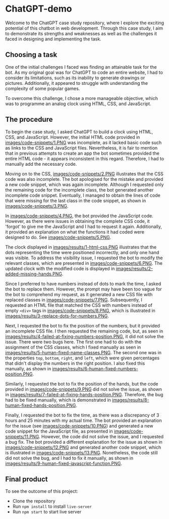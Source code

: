 # ChatGPT-demo

Welcome to the ChatGPT case study repository, where I explore the exciting potential of this chatbot in web development. Through this case study, I aim to demonstrate its strengths and weaknesses as well as the challenges it faced in designing and implementing the task.

## Choosing a task

One of the initial challenges I faced was finding an attainable task for the bot. As my original goal was for ChatGPT to code an entire website, I had to consider its limitations, such as its inability to generate drawings or pictures. Additionally, it appeared to struggle with understanding the complexity of some popular games.

To overcome this challenge, I chose a more manageable objective, which was to programme an analog clock using HTML, CSS, and JavaScript.

## The procedure

To begin the case study, I asked ChatGPT to build a clock using HTML, CSS, and JavaScript. However, the initial HTML code provided in [images/code-snippets/1.PNG](images/code-snippets/1.PNG) was incomplete, as it lacked basic code such as links to the CSS and JavaScript files. Nevertheless, it is fair to mention that in previous attempts to create an app the bot sometimes provided the entire HTML code - it appears inconsistent in this regard. Therefore, I had to manually add the necessary code.

Moving on to the CSS, [images/code-snippets/2.PNG](images/code-snippets/2.PNG) illustrates that the CSS code was also incomplete. The bot apologised for the mistake and provided a new code snippet, which was again incomplete. Although I requested only the remaining code for the incomplete class, the bot generated another incomplete code snippet. Eventually, I managed to obtain the lines of code that were missing for the last class in the code snippet, as shown in [images/code-snippets/3.PNG](images/code-snippets/3.PNG).

In [images/code-snippets/4.PNG](images/code-snippets/4.PNG), the bot provided the JavaScript code. However, as there were issues in obtaining the complete CSS code, it 'forgot' to give me the JavaScript and I had to request it again. Additionally, it provided an explanation on what the functions it had coded were designed to do. See [images/code-snippets/5.PNG](images/code-snippets/5.PNG).

The clock displayed in [images/results/1-html-css.PNG](images/results/1-html-css.PNG) illustrates that the dots representing the time were positioned incorrectly, and only one hand was visible. To address the visibility issue, I requested the bot to modify the relevant classes, which are presented in [images/code-snippets/6.PNG](images/code-snippets/6.PNG). The updated clock with the modified code is displayed in [images/results/2-added-missing-hands.PNG](images/results/2-added-missing-hands.PNG).

Since I preferred to have numbers instead of dots to mark the time, I asked the bot to replace them. However, the prompt may have been too vague for the bot to comprehend my request, as it generated a new CSS file with replaced classes in [images/code-snippets/7.PNG](images/code-snippets/7.PNG). Subsequently, I requested an HTML file that matched the CSS with numbers instead of empty `<div>` tags in [images/code-snippets/8.PNG](images/code-snippets/8.PNG), which is illustrated in [images/results/3-replace-dots-for-numbers.PNG](images/results/3-replace-dots-for-numbers.PNG).

Next, I requested the bot to fix the position of the numbers, but it provided an incomplete CSS file. I then requested the remaining code, but, as seen in [images/results/4-failed-at-fixing-numbers-position.PNG](images/results/4-failed-at-fixing-numbers-position.PNG), it did not solve the issue. There were two bugs here. The first one had to do with the assignment of the CSS classes, which I fixed manually as seen in [images/results/5-human-fixed-name-classes.PNG](images/results/5-human-fixed-name-classes.PNG). The second one was in the properties `top`, `bottom`, `right`, and `left`, which were given percentages that didn't display the numbers in the right position. I also fixed this manually, as shown in [images/results/6-human-fixed-numbers-position.PNG](images/results/6-human-fixed-numbers-position.PNG).

Similarly, I requested the bot to fix the position of the hands, but the code provided in [images/code-snippets/9.PNG](images/code-snippets/9.PNG) did not solve the issue, as shown in [images/results/7-failed-at-fixing-hands-position.PNG](images/results/7-failed-at-fixing-hands-position.PNG). Therefore, the bug had to be fixed manually, which is demonstrated in [images/results/8-human-fixed-hands-position.PNG](images/results/8-human-fixed-hands-position.PNG).

Finally, I requested the bot to fix the time, as there was a discrepancy of 3 hours and 25 minutes with my actual time. The bot provided an explanation for the issue (see [images/code-snippets/10.PNG](images/code-snippets/10.PNG)) and generated a new code snippet for the JavaScript file, as presented in [images/code-snippets/11.PNG](images/code-snippets/11.PNG). However, the code did not solve the issue, and I requested a bug fix. The bot provided a different explanation for the issue as shown in [images/code-snippets/12.PNG](images/code-snippets/12.PNG) and generated another code snippet, which is illustrated in [images/code-snippets/13.PNG](images/code-snippets/13.PNG). Nonetheless, the code still did not solve the bug, and I had to fix it manually, as shown in [images/results/9-human-fixed-javascript-function.PNG](images/results/9-human-fixed-javascript-function.PNG).

## Final product

To see the outcome of this project:

- Clone the repository
- Run `npm install` to install `live-server`
- Run `npm start` to start live server
